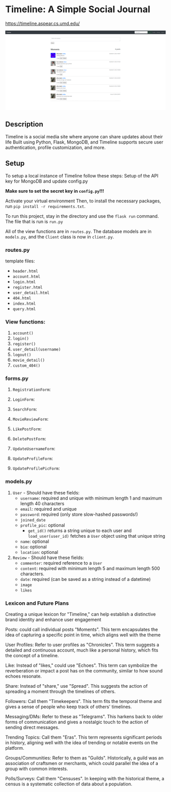 # Timeline: A Simple Social Journal

<https://timeline.aspear.cs.umd.edu/>

![alt text](image.png)

## Description

Timeline is a social media site where anyone can share updates about their life
Built using Python, Flask, MongoDB, and Timeline supports secure user authentication, 
profile customization, and more.

## Setup

To setup a local instance of Timeline follow these steps:
Setup of the API key for MongoDB and update config.py

**Make sure to set the secret key in 
`config.py`!!!**

Activate your virtual environment
Then, to install the necessary packages, run `pip install -r requirements.txt`.

To run this project, stay in the directory and use the `flask run`
command. The file that is run is `run.py`

All of the view functions are in `routes.py`. The
database models are in `models.py`, and the `Client` class
is now in `client.py`.

### routes.py

template files:

- `header.html`
- `account.html`
- `login.html`
- `register.html`
- `user_detail.html`
- `404.html`
- `index.html`
- `query.html`

### View functions:

1. `account()`
2. `login()`
3. `register()`
4. `user_detail(username)`
5. `logout()`
6. `movie_detail()`
7. `custom_404()`

### forms.py

1. `RegistrationForm`:
2. `LoginForm`:

3. `SearchForm`:
4. `MovieReviewForm`:
5. `LikePostForm`:
6. `DeletePostForm`:

7. `UpdateUsernameForm`:
8. `UpdateProfileForm`:
9. `UpdateProfilePicForm`:

### models.py

1. `User` - Should have these fields:
   - `username`: required and unique with minimum length 1 and maximum length 40 characters
   - `email`: required and unique
   - `password`: required (only store slow-hashed passwords!)
   - `joined_date`
   - `profile_pic`: optional
     - `get_id()` returns a string unique to each user and `load_user(user_id)` fetches a `User` object using that unique string
   - `name`: optional
   - `bio`: optional
   - `location`: optional
2. `Review` - Should have these fields:
   - `commenter`: required reference to a `User`
   - `content`: required with minimum length 5 and maximum length 500 characters.
   - `date`: required (can be saved as a string instead of a datetime)
   - `image`
   - `likes`

### Lexicon and Future Plans

Creating a unique lexicon for "Timeline," can help establish a distinctive brand identity and enhance user engagement

Posts: could call individual posts "Moments". This term encapsulates the idea of capturing a specific point in time, which aligns well with the theme

User Profiles: Refer to user profiles as "Chronicles". This term suggests a detailed and continuous account, much like a personal history, which fits the concept of a timeline.

Like: Instead of "likes,"  could use "Echoes". This term can symbolize the reverberation or impact a post has on the community, similar to how sound echoes resonate.

Share: Instead of "share," use "Spread". This suggests the action of spreading a moment through the timelines of others.

Followers: Call them "Timekeepers". This term fits the temporal theme and gives a sense of people who keep track of others' timelines.

Messaging/DMs: Refer to these as "Telegrams". This harkens back to older forms of communication and gives a nostalgic touch to the action of sending direct messages.

Trending Topics: Call them "Eras". This term represents significant periods in history, aligning well with the idea of trending or notable events on the platform.

Groups/Communities: Refer to them as "Guilds". Historically, a guild was an association of craftsmen or merchants, which could parallel the idea of a group with common interests.

Polls/Surveys: Call them "Censuses". In keeping with the historical theme, a census is a systematic collection of data about a population.